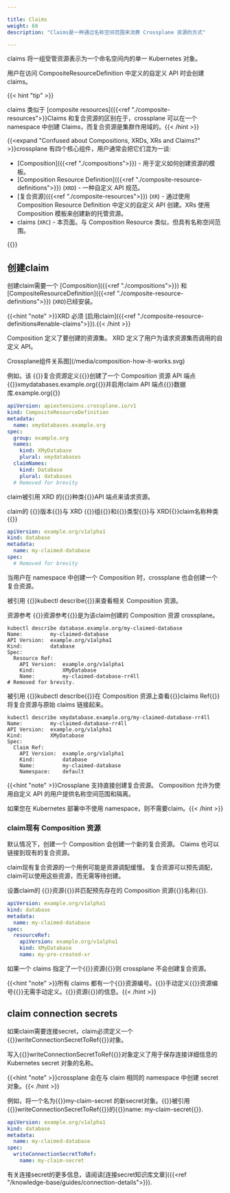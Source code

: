 ```yaml
---

title: Claims
weight: 60
description: "Claims是一种通过名称空间范围来消费 Crossplane 资源的方式"

---
```


claims 将一组受管资源表示为一个命名空间内的单一 Kubernetes 对象。

用户在访问 CompositeResourceDefinition 中定义的自定义 API 时会创建 claims。

{{< hint "tip" >}}

claims 类似于 [composite resources]({{<ref "./composite-resources">}}Claims 和复合资源的区别在于，crossplane 可以在一个 namespace 中创建 Claims，而复合资源是集群作用域的。{{< /hint >}}

{{<expand "Confused about Compositions, XRDs, XRs and Claims?" >}}crossplane 有四个核心组件，用户通常会把它们混为一谈: 

* [Composition]({{<ref "./compositions">}}) - 用于定义如何创建资源的模板。
* [Composition Resource Definition]({{<ref "./composite-resource-definitions">}}) (`XRD`) - 一种自定义 API 规范。
* [复合资源]({{<ref "./composite-resources">}}) (`XR`) - 通过使用 Composition Resource Definition 中定义的自定义 API 创建。XRs 使用 Composition 模板来创建新的托管资源。
* claims (`XRC`) - 本页面。与 Composition Resource 类似，但具有名称空间范围。

{{</expand >}}

## 创建claim

创建claim需要一个 [Composition]({{<ref "./compositions">}}) 和 [CompositeResourceDefinition]({{<ref "./composite-resource-definitions">}}) (`XRD`)已经安装。

{{<hint "note" >}}XRD 必须 [启用claim]({{<ref "./composite-resource-definitions#enable-claims">}}).{{< /hint >}}

Composition 定义了要创建的资源集。 XRD 定义了用户为请求资源集而调用的自定义 API。

Crossplane组件关系图](/media/composition-how-it-works.svg)

例如，该 {{<hover label="xrd1" line="2">}}复合资源定义{{</hover>}}创建了一个 Composition 资源 API 端点{{<hover label="xrd1" line="4">}}xmydatabases.example.org{{</hover>}}并启用claim API 端点{{<hover label="xrd1" line="11">}}数据库.example.org{{</hover>}}

```yaml {label="xrd1",copy-lines="none"}
apiVersion: apiextensions.crossplane.io/v1
kind: CompositeResourceDefinition
metadata: 
  name: xmydatabases.example.org
spec:
  group: example.org
  names:
    kind: XMyDatabase
    plural: xmydatabases
  claimNames:
    kind: Database
    plural: databases
  # Removed for brevity
```

claim被引用 XRD 的{{<hover label="xrd1" line="11">}}种类{{</hover>}}API 端点来请求资源。

claim的 {{<hover label="xrd1" line="1">}}版本{{</hover>}}与 XRD {{<hover label="xrd1" line="6">}}组{{</hover>}}和{{<hover label="claim1" line="2">}}类型{{</hover>}}与 XRD{{<hover label="xrd1" line="11">}}claim名称种类{{</hover>}}

```yaml {label="claim1",copy-lines="none"}
apiVersion: example.org/v1alpha1
kind: database
metadata:
  name: my-claimed-database
spec:
  # Removed for brevity
```

当用户在 namespace 中创建一个 Composition 时，crossplane 也会创建一个复合资源。

被引用 {{<hover label="claimcomp" line="1">}}kubectl describe{{</hover>}}来查看相关 Composition 资源。

资源参考 {{<hover label="claimcomp" line="6">}}资源参考{{</hover>}}是为该claim创建的 Composition 资源 crossplane。

```shell {label="claimcomp",copy-lines="1"}
kubectl describe database.example.org/my-claimed-database
Name:         my-claimed-database
API Version:  example.org/v1alpha1
Kind:         database
Spec:
  Resource Ref:
    API Version:  example.org/v1alpha1
    Kind:         XMyDatabase
    Name:         my-claimed-database-rr4ll
# Removed for brevity.
```

被引用 {{<hover label="getcomp" line="1">}}kubectl describe{{</hover>}}在 Composition 资源上查看{{<hover label="getcomp" line="6">}}claims Ref{{</hover>}}将复合资源与原始 claims 链接起来。

```shell {label="getcomp",copy-lines="1"}
kubectl describe xmydatabase.example.org/my-claimed-database-rr4ll
Name:         my-claimed-database-rr4ll
API Version:  example.org/v1alpha1
Kind:         XMyDatabase
Spec:
  Claim Ref:
    API Version:  example.org/v1alpha1
    Kind:         database
    Name:         my-claimed-database
    Namespace:    default
```

{{<hint "note" >}}Crossplane 支持直接创建复合资源。 Composition 允许为使用自定义 API 的用户提供名称空间范围和隔离。

如果您在 Kubernetes 部署中不使用 namespace，则不需要claim。{{< /hint >}}

### claim现有 Composition 资源

默认情况下，创建一个 Composition 会创建一个新的复合资源。 Claims 也可以链接到现有的复合资源。

claim现有复合资源的一个用例可能是资源调配缓慢。 复合资源可以预先调配，claim可以使用这些资源，而无需等待创建。

设置claim的 {{<hover label="resourceref" line="6">}}资源{{</hover>}}并匹配预先存在的 Composition 资源{{<hover label="resourceref" line="9">}}名称{{</hover>}}.

```yaml {label="resourceref",copy-lines="none"}
apiVersion: example.org/v1alpha1
kind: database
metadata:
  name: my-claimed-database
spec:
  resourceRef:
    apiVersion: example.org/v1alpha1
    kind: XMyDatabase
    name: my-pre-created-xr
```

如果一个 claims 指定了一个{{<hover label="resourceref" line="6">}}资源{{</hover>}}则 crossplane 不会创建复合资源。

{{<hint "note" >}}所有 claims 都有一个{{<hover label="resourceref" line="6">}}资源编号。{{</hover>}}手动定义{{<hover label="resourceref" line="6">}}资源编号{{</hover>}}无需手动定义。{{<hover label="resourceref" line="6">}}资源{{</hover>}}的信息。{{< /hint >}}

## claim connection secrets

如果claim需要连接secret，claim必须定义一个{{<hover label="claimSec" line="6">}}writeConnectionSecretToRef{{</hover>}}对象。

写入{{<hover label="claimSec" line="6">}}writeConnectionSecretToRef{{</hover>}}对象定义了用于保存连接详细信息的 Kubernetes secret 对象的名称。

{{<hint "note" >}}crossplane 会在与 claim 相同的 namespace 中创建 secret 对象。{{< /hint >}}

例如，将一个名为{{<hover label="claimSec" line="7">}}my-claim-secret 的新secret对象。{{</hover>}}被引用{{<hover label="claimSec" line="6">}}writeConnectionSecretToRef{{</hover>}}的{{<hover label="claimSec" line="7">}}name: my-claim-secret{{</hover>}}.

```yaml {label="claimSec"}
apiVersion: example.org/v1alpha1
kind: database
metadata:
  name: my-claimed-database
spec:
  writeConnectionSecretToRef:
    name: my-claim-secret
```

有关连接secret的更多信息，请阅读[连接secret知识库文章]({{<ref "/knowledge-base/guides/connection-details">}}).
